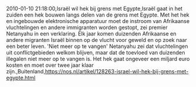 2010-01-10 21:18:00,Israël wil hek bij grens met Egypte,Israël gaat in het zuiden een hek bouwen langs delen van de grens met Egypte. Met het hek en ingebouwde elektronische apparatuur moet de instroom van Afrikaanse vluchtelingen en andere immigranten worden gestopt, zei premier Netanyahu in een verklaring. Elk jaar komen duizenden Afrikaanse en andere migranten Israël binnen op de vlucht voor geweld en op zoek naar een beter leven. 'Niet meer op te vangen' Netanyahu zei dat vluchtelingen uit conflictgebieden welkom blijven, maar dat de toevloed van duizenden illegalen niet meer op te vangen is. Het hek gaat ongeveer een miljard euro kosten en moet over twee jaar klaar zijn.,Buitenland,https://nos.nl/artikel/128263-israel-wil-hek-bij-grens-met-egypte.html